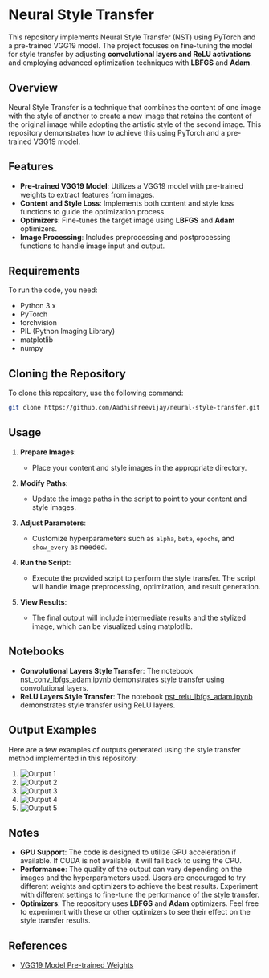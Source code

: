 # Neural Style Transfer

This repository implements Neural Style Transfer (NST) using PyTorch and a pre-trained VGG19 model. The project focuses on fine-tuning the model for style transfer by adjusting **convolutional layers and ReLU activations** and employing advanced optimization techniques with **LBFGS** and **Adam**.

## Overview

Neural Style Transfer is a technique that combines the content of one image with the style of another to create a new image that retains the content of the original image while adopting the artistic style of the second image. This repository demonstrates how to achieve this using PyTorch and a pre-trained VGG19 model.

## Features

- **Pre-trained VGG19 Model**: Utilizes a VGG19 model with pre-trained weights to extract features from images.
- **Content and Style Loss**: Implements both content and style loss functions to guide the optimization process.
- **Optimizers**: Fine-tunes the target image using **LBFGS** and **Adam** optimizers.
- **Image Processing**: Includes preprocessing and postprocessing functions to handle image input and output.

## Requirements

To run the code, you need:

- Python 3.x
- PyTorch
- torchvision
- PIL (Python Imaging Library)
- matplotlib
- numpy

## Cloning the Repository

To clone this repository, use the following command:

```bash
git clone https://github.com/Aadhishreevijay/neural-style-transfer.git
```

## Usage

1. **Prepare Images**:
   - Place your content and style images in the appropriate directory.

2. **Modify Paths**:
   - Update the image paths in the script to point to your content and style images.

3. **Adjust Parameters**:
   - Customize hyperparameters such as `alpha`, `beta`, `epochs`, and `show_every` as needed.

4. **Run the Script**:
   - Execute the provided script to perform the style transfer. The script will handle image preprocessing, optimization, and result generation.

5. **View Results**:
   - The final output will include intermediate results and the stylized image, which can be visualized using matplotlib.

## Notebooks

- **Convolutional Layers Style Transfer**: The notebook [nst_conv_lbfgs_adam.ipynb](https://github.com/Aadhishreevijay/neural-style-transfer/blob/main/nst_conv_lbfgs_adam.ipynb) demonstrates style transfer using convolutional layers.
- **ReLU Layers Style Transfer**: The notebook [nst_relu_lbfgs_adam.ipynb](https://github.com/Aadhishreevijay/neural-style-transfer/blob/main/nst_relu_lbfgs_adam.ipynb) demonstrates style transfer using ReLU layers.

## Output Examples

Here are a few examples of outputs generated using the style transfer method implemented in this repository:

1. ![Output 1](https://github.com/user-attachments/assets/3825d3f6-0904-47d5-8299-34c8f01bf937)
2. ![Output 2](https://github.com/user-attachments/assets/cbf3d48d-1e01-4836-b1eb-1e2015771dbb)
3. ![Output 3](https://github.com/user-attachments/assets/d71a6215-3d48-4da1-a3c3-cc8ceb6837c9)
4. ![Output 4](https://github.com/user-attachments/assets/13979308-9945-4b9b-ab93-da93f2c2e12c)
5. ![Output 5](https://github.com/user-attachments/assets/0fd90a5d-ae7a-4980-a73c-0803467718f4)

## Notes

- **GPU Support**: The code is designed to utilize GPU acceleration if available. If CUDA is not available, it will fall back to using the CPU.
- **Performance**: The quality of the output can vary depending on the images and the hyperparameters used. Users are encouraged to try different weights and optimizers to achieve the best results. Experiment with different settings to fine-tune the performance of the style transfer.
- **Optimizers**: The repository uses **LBFGS** and **Adam** optimizers. Feel free to experiment with these or other optimizers to see their effect on the style transfer results.

## References

- [VGG19 Model Pre-trained Weights](https://drive.google.com/file/d/1HMN7_oKlXHniX745z40ZT09Ffz3fZaxi/view?usp=drive_link)
